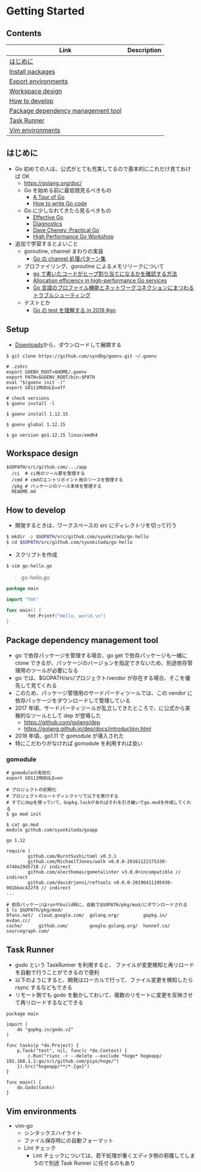 # Getting Started

## Contents

| Link                                                                      | Description |
| ------------------------------------------------------------------------- | ----------- |
| [はじめに](#はじめに)                                                     |             |
| [Install packages](#install_packages)                                     |             |
| [Export environments](#export_environments)                               |             |
| [Workspace design](#workspace-design)                                     |             |
| [How to develop](#how-to-develop)                                         |             |
| [Package dependency management tool](#Package-dependency-management-tool) |             |
| [Task Runner](#Task-Runner)                                               |             |
| [Vim environments](#vim-environments)                                     |             |

## はじめに

- Go 初めての人は、公式がとても充実してるので基本的にこれだけ見ておけば OK
  - https://golang.org/doc/
  - Go を始める前に最低限見るべきもの
    - [A Tour of Go](https://tour.golang.org/)
    - [How to write Go code](https://golang.org/doc/code.html)
  - Go に少しなれてきたら見るべきもの
    - [Effective Go](https://golang.org/doc/effective_go.html)
    - [Diagnostics](https://golang.org/doc/diagnostics.html)
    - [Dave Cheney: Practical Go](https://dave.cheney.net/practical-go)
    - [High Performance Go Workshop](https://dave.cheney.net/high-performance-go-workshop/gopherchina-2019.html)
- 追加で学習するとよいこと
  - goroutine, channel まわりの実装
    - [Go の channel 処理パターン集](https://hori-ryota.com/blog/golang-channel-pattern/)
  - プロファイリング、goroutine によるメモリリークについて
    - [go で書いたコードがヒープ割り当てになるかを確認する方法](https://hnakamur.github.io/blog/2018/01/30/go-heap-allocations/)
    - [Allocation efficiency in high-performance Go services](https://segment.com/blog/allocation-efficiency-in-high-performance-go-services/)
    - [Go 言語のプロファイル機能とネットワークコネクションにまつわるトラブルシューティング](https://techblog.yahoo.co.jp/programming/troubleshooting-many-connections/)
  - テストとか
    - [Go の test を理解する in 2018 #go](https://budougumi0617.github.io/2018/08/19/go-testing2018/)

## Setup

- [Downloads](https://golang.org/dl/)から、ダウンロードして展開する

```
$ git clone https://github.com/syndbg/goenv.git ~/.goenv

# .zshrc
export GOENV_ROOT=$HOME/.goenv
export PATH=$GOENV_ROOT/bin:$PATH
eval "$(goenv init -)"
export GO111MODULE=off

# check versions
$ goenv install -l

$ goenv install 1.12.15

$ goenv global 1.12.15

$ go version go1.12.15 linux/amd64
```

## Workspace design

```
$GOPATH/src/github.com/.../app
  /ci  # ci用のツール郡を管理する
  /cmd # cmdのエントリポイント用のソースを管理する
  /pkg # パッケージのソース本体を管理する
  README.md
```

## How to develop

- 開発するときは、ワークスペースの src にディレクトリを切って行う

```sh
$ mkdir -p $GOPATH/src/github.com/syunkitada/go-hello
$ cd $GOPATH/src/github.com/syunkitada/go-hello
```

- スクリプトを作成

```sh
$ vim go-hello.go
```

> go-hello.go

```go
package main

import "fmt"

func main() {
        fmt.Printf("Hello, world.\n")
}
```

## Package dependency management tool

- go で依存パッケージを管理する場合、go get で依存パッケージも一緒に clone できるが、パッケージのバージョンを指定できないため、別途依存管理用のツールが必要になる
- go では、\$GOPATH/src/プロジェクト/vendor が存在する場合、そこを優先して見てくれる
- このため、パッケージ管理用のサードパーティツールでは、この vendor に依存パッケージをダウンロードして管理している
- 2017 年頃、サードパーティツールが乱立してきたところで、に公式から実験的なツールとして dep が登場した
  - https://github.com/golang/dep
  - https://golang.github.io/dep/docs/introduction.html
- 2018 年頃、go1.11 で gomodule が導入された
- 特にこだわりがなければ gomodule を利用すれば良い

### gomodule

```
# gomoduleの有効化
export GO111MODULE=on

# プロジェクトの初期化
# プロジェクトのルートディレクトリで以下を実行する
# すでにdepを使っていて、Gopkg.lockがあればそれを引き継いでgo.modを作成してくれる
$ go mod init

$ cat go.mod
module github.com/syunkitada/goapp

go 1.12

require (
        github.com/BurntSushi/toml v0.3.1
        github.com/MichaelTJones/walk v0.0.0-20161122175330-4748e29d5718 // indirect
        github.com/alecthomas/gometalinter v3.0.0+incompatible // indirect
        github.com/davidrjenni/reftools v0.0.0-20190411195930-981bbac422f8 // indirect
...

# 依存パッケージはrunやbuild時に、自動で$GOPATH/pkg/mod/にダウンロードされる
$ ls $GOPATH/pkg/mod/
9fans.net/  cloud.google.com/  golang.org/         gopkg.in/   mvdan.cc/
cache/      github.com/        google.golang.org/  honnef.co/  sourcegraph.com/
```

## Task Runner

- godo という TaskRunner を利用すると、 ファイルが変更検知と再リロードを自動で行うことができるので便利
- 以下のようにすると、開発はローカルで行って、ファイル変更を検知したら rsync するなどもできる
- リモート側でも godo を動かしておいて、複数のリモートに変更を反映させて再リロードするなどできる

```
package main

import (
    do "gopkg.in/godo.v2"
)

func tasks(p *do.Project) {
    p.Task("test", nil, func(c *do.Context) {
        c.Run("rsync -r --delete --exclude *hoge* hogeapp/ 192.168.1.1:go/src/github.com/piyo/hoge/")
    }).Src("hogeapp/**/*.{go}")
}

func main() {
    do.Godo(tasks)
}
```

## Vim environments

- vim-go
  - シンタックスハイライト
  - ファイル保存時にの自動フォーマット
  - Lint チェック
    - Lint チェックについては、若干処理が重くエディタ側の邪魔してしまうので別途 Task Runner に任せるのもあり
